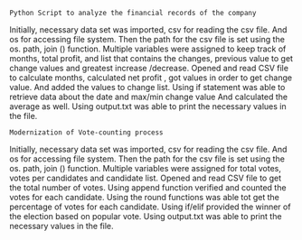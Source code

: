     Python Script to analyze the financial records of the company


Initially, necessary data set was imported, csv for reading the csv file. And os for accessing file system. 
Then the path for the csv file is set using the os. path, join () function.
Multiple variables were assigned to keep track of months, total profit, and list that contains the changes, previous value to get change values and greatest increase /decrease.
Opened and read CSV file to calculate months, calculated net profit , got values in order to get change value. And added the values to change list.
Using if statement was able to retrieve data about the date and max/min change value
And calculated the average as well.
Using output.txt was able to print the necessary values in the file.

	Modernization of Vote-counting process 


Initially, necessary data set was imported, csv for reading the csv file. And os for accessing file system. 
Then the path for the csv file is set using the os. path, join () function.
Multiple variables were assigned for total votes, votes per candidates and candidate list.
Opened and read CSV file to get the total number of votes.
Using append function verified and counted the votes for each candidate.
Using the round functions was able tot get the percentage of votes for each candidate.
Using if/elif provided the winner of the election based on popular vote.
Using output.txt was able to print the necessary values in the file.


